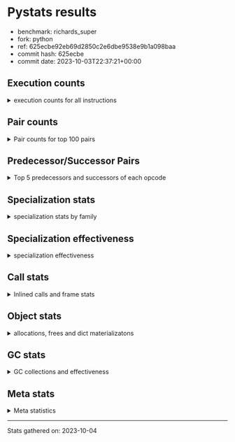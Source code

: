 
# Pystats results

- benchmark: richards_super
- fork: python
- ref: 625ecbe92eb69d2850c2e6dbe9538e9b1a098baa
- commit hash: 625ecbe
- commit date: 2023-10-03T22:37:21+00:00

## Execution counts

<details>
<summary> execution counts for all instructions </summary>

|Name | Count | Self | Cumulative | Miss ratio | 
|---|---:|---:|---:|---:|
| LOAD_FAST | 142,910,160 | 21.5% | 21.5% |  |
| LOAD_ATTR_INSTANCE_VALUE | 60,619,540 | 9.1% | 30.6% | 38.7% |
| TO_BOOL_BOOL | 51,528,900 | 7.7% | 38.3% |  |
| POP_JUMP_IF_FALSE | 39,026,520 | 5.9% | 44.2% |  |
| CALL_PY_EXACT_ARGS | 32,874,300 | 4.9% | 49.1% | 8.0% |
| RESUME_CHECK | 32,826,420 | 4.9% | 54.0% |  |
| LOAD_ATTR_METHOD_WITH_VALUES | 29,146,060 | 4.4% | 58.4% | 48.9% |
| RETURN_VALUE | 28,878,540 | 4.3% | 62.8% |  |
| STORE_ATTR_INSTANCE_VALUE | 26,351,640 | 4.0% | 66.7% | 22.3% |
| STORE_FAST | 25,044,300 | 3.8% | 70.5% |  |
| LOAD_GLOBAL_MODULE | 22,295,140 | 3.3% | 73.8% |  |
| COPY | 22,288,560 | 3.3% | 77.2% |  |
| LOAD_CONST | 20,986,440 | 3.2% | 80.3% |  |
| POP_TOP | 20,071,020 | 3.0% | 83.3% |  |
| LOAD_FAST_LOAD_FAST | 15,570,660 | 2.3% | 85.7% |  |
| POP_JUMP_IF_NOT_NONE | 11,533,080 | 1.7% | 87.4% |  |
| POP_JUMP_IF_TRUE | 10,344,360 | 1.6% | 89.0% |  |
| POP_JUMP_IF_NONE | 8,420,160 | 1.3% | 90.2% |  |
| LOAD_GLOBAL_BUILTIN | 7,895,220 | 1.2% | 91.4% |  |
| UNARY_NOT | 7,457,940 | 1.1% | 92.5% |  |
| JUMP_BACKWARD | 6,955,440 | 1.0% | 93.6% |  |
| COMPARE_OP_INT | 5,299,920 | 0.8% | 94.4% |  |
| JUMP_FORWARD | 4,054,020 | 0.6% | 95.0% |  |
| RETURN_CONST | 3,949,440 | 0.6% | 95.6% |  |
| LOAD_DEREF | 3,947,880 | 0.6% | 96.2% |  |
| COPY_FREE_VARS | 3,947,820 | 0.6% | 96.8% |  |
| LOAD_SUPER_ATTR_METHOD | 3,947,760 | 0.6% | 97.4% |  |
| CALL_ISINSTANCE | 3,947,400 | 0.6% | 97.9% |  |
| BINARY_OP_ADD_INT | 3,627,540 | 0.5% | 98.5% |  |
| SWAP | 3,411,480 | 0.5% | 99.0% |  |
| BINARY_SUBSCR_LIST_INT | 2,552,700 | 0.4% | 99.4% |  |
| BINARY_OP | 1,500,260 | 0.2% | 99.6% |  |
| BINARY_OP_SUBTRACT_INT | 1,158,480 | 0.2% | 99.8% |  |
| FOR_ITER_RANGE | 698,220 | 0.1% | 99.9% |  |
| STORE_SUBSCR_LIST_INT | 558,840 | 0.1% | 100.0% |  |
| GET_ITER | 139,680 | 0.0% | 100.0% |  |
| EXIT_INIT_CHECK | 1,560 | 0.0% | 100.0% |  |
| CALL_ALLOC_AND_ENTER_INIT | 1,560 | 0.0% | 100.0% |  |
| STORE_ATTR | 1,200 | 0.0% | 100.0% |  |
| LOAD_GLOBAL | 1,180 | 0.0% | 100.0% |  |
| CALL | 1,060 | 0.0% | 100.0% |  |
| BUILD_LIST | 480 | 0.0% | 100.0% |  |
| PUSH_NULL | 300 | 0.0% | 100.0% |  |
| LOAD_ATTR | 260 | 0.0% | 100.0% |  |
| EXTENDED_ARG | 180 | 0.0% | 100.0% |  |
| LOAD_ATTR_MODULE | 100 | 0.0% | 100.0% |  |
| NOP | 60 | 0.0% | 100.0% |  |
| INTERPRETER_EXIT | 60 | 0.0% | 100.0% |  |
| COMPARE_OP | 60 | 0.0% | 100.0% |  |
| CALL_FUNCTION_EX | 60 | 0.0% | 100.0% |  |
| CALL_BUILTIN_CLASS | 60 | 0.0% | 100.0% |  |
| BINARY_OP_SUBTRACT_FLOAT | 60 | 0.0% | 100.0% |  |
| LOAD_SUPER_ATTR | 40 | 0.0% | 100.0% |  |


</details>

## Pair counts

<details>
<summary> Pair counts for top 100 pairs </summary>

|Pair | Count | Self | Cumulative | 
|---|---:|---:|---:|
| LOAD_FAST LOAD_ATTR_INSTANCE_VALUE | 50,822,160 | 7.6% | 7.6% |
| TO_BOOL_BOOL POP_JUMP_IF_FALSE | 33,726,600 | 5.1% | 12.7% |
| CALL_PY_EXACT_ARGS RESUME_CHECK | 28,877,340 | 4.3% | 17.0% |
| LOAD_FAST LOAD_ATTR_METHOD_WITH_VALUES | 28,876,540 | 4.3% | 21.4% |
| RESUME_CHECK LOAD_FAST | 22,327,320 | 3.4% | 24.7% |
| POP_JUMP_IF_FALSE LOAD_FAST | 19,348,380 | 2.9% | 27.6% |
| COPY TO_BOOL_BOOL | 18,877,080 | 2.8% | 30.5% |
| POP_TOP LOAD_FAST | 18,535,560 | 2.8% | 33.3% |
| LOAD_ATTR_METHOD_WITH_VALUES CALL_PY_EXACT_ARGS | 17,640,760 | 2.6% | 35.9% |
| LOAD_FAST STORE_ATTR_INSTANCE_VALUE | 16,548,700 | 2.5% | 38.4% |
| STORE_FAST LOAD_FAST | 16,512,360 | 2.5% | 40.9% |
| STORE_ATTR_INSTANCE_VALUE LOAD_FAST | 15,661,100 | 2.4% | 43.2% |
| LOAD_ATTR_INSTANCE_VALUE COPY | 12,814,140 | 1.9% | 45.1% |
| LOAD_CONST LOAD_FAST | 10,947,300 | 1.6% | 46.8% |
| LOAD_GLOBAL_MODULE TO_BOOL_BOOL | 10,902,120 | 1.6% | 48.4% |
| TO_BOOL_BOOL POP_JUMP_IF_TRUE | 10,344,360 | 1.6% | 50.0% |
| RETURN_VALUE TO_BOOL_BOOL | 10,344,360 | 1.6% | 51.5% |
| POP_JUMP_IF_NOT_NONE LOAD_FAST | 9,532,140 | 1.4% | 53.0% |
| RETURN_VALUE RETURN_VALUE | 9,289,560 | 1.4% | 54.4% |
| LOAD_ATTR_INSTANCE_VALUE STORE_FAST | 9,280,740 | 1.4% | 55.8% |
| LOAD_FAST POP_JUMP_IF_NOT_NONE | 8,743,320 | 1.3% | 57.1% |
| LOAD_FAST POP_JUMP_IF_NONE | 8,420,160 | 1.3% | 58.3% |
| LOAD_ATTR_INSTANCE_VALUE LOAD_FAST | 8,084,640 | 1.2% | 59.5% |
| LOAD_FAST RETURN_VALUE | 7,986,540 | 1.2% | 60.7% |
| TO_BOOL_BOOL UNARY_NOT | 7,457,940 | 1.1% | 61.9% |
| POP_JUMP_IF_FALSE POP_TOP | 7,457,940 | 1.1% | 63.0% |
| LOAD_ATTR_INSTANCE_VALUE TO_BOOL_BOOL | 7,457,940 | 1.1% | 64.1% |
| LOAD_ATTR_INSTANCE_VALUE CALL_PY_EXACT_ARGS | 6,549,000 | 1.0% | 65.1% |
| POP_JUMP_IF_NONE JUMP_BACKWARD | 6,396,900 | 1.0% | 66.1% |
| JUMP_BACKWARD LOAD_GLOBAL_MODULE | 6,396,900 | 1.0% | 67.0% |
| LOAD_FAST_LOAD_FAST STORE_ATTR_INSTANCE_VALUE | 6,279,960 | 0.9% | 68.0% |
| UNARY_NOT COPY | 6,062,940 | 0.9% | 68.9% |
| POP_JUMP_IF_TRUE POP_TOP | 6,062,940 | 0.9% | 69.8% |
| RETURN_VALUE STORE_FAST | 5,942,580 | 0.9% | 70.7% |
| STORE_ATTR_INSTANCE_VALUE LOAD_CONST | 5,770,440 | 0.9% | 71.5% |
| LOAD_ATTR_INSTANCE_VALUE LOAD_CONST | 5,469,540 | 0.8% | 72.4% |
| LOAD_FAST_LOAD_FAST CALL_PY_EXACT_ARGS | 5,342,200 | 0.8% | 73.2% |
| LOAD_ATTR_METHOD_WITH_VALUES LOAD_FAST_LOAD_FAST | 5,342,160 | 0.8% | 74.0% |
| COMPARE_OP_INT POP_JUMP_IF_FALSE | 5,299,920 | 0.8% | 74.8% |
| LOAD_ATTR_METHOD_WITH_VALUES LOAD_FAST | 5,293,920 | 0.8% | 75.6% |
| LOAD_FAST LOAD_GLOBAL_MODULE | 5,167,080 | 0.8% | 76.3% |
| POP_JUMP_IF_FALSE RETURN_VALUE | 5,022,180 | 0.8% | 77.1% |
| LOAD_ATTR_INSTANCE_VALUE RETURN_VALUE | 4,849,680 | 0.7% | 77.8% |
| POP_JUMP_IF_FALSE LOAD_GLOBAL_MODULE | 4,624,120 | 0.7% | 78.5% |
| LOAD_FAST STORE_FAST | 4,575,420 | 0.7% | 79.2% |
| RESUME_CHECK LOAD_CONST | 3,997,740 | 0.6% | 79.8% |
| JUMP_FORWARD LOAD_FAST | 3,984,180 | 0.6% | 80.4% |
| STORE_ATTR_INSTANCE_VALUE RETURN_CONST | 3,948,860 | 0.6% | 81.0% |
| RESUME_CHECK LOAD_FAST_LOAD_FAST | 3,947,880 | 0.6% | 81.6% |
| RETURN_CONST POP_TOP | 3,947,820 | 0.6% | 82.2% |
| COPY_FREE_VARS RESUME_CHECK | 3,947,820 | 0.6% | 82.8% |
| LOAD_GLOBAL_BUILTIN LOAD_DEREF | 3,947,760 | 0.6% | 83.4% |
| LOAD_DEREF LOAD_FAST | 3,947,760 | 0.6% | 84.0% |
| LOAD_FAST LOAD_SUPER_ATTR_METHOD | 3,947,720 | 0.6% | 84.5% |
| LOAD_SUPER_ATTR_METHOD LOAD_FAST_LOAD_FAST | 3,947,700 | 0.6% | 85.1% |
| LOAD_GLOBAL_BUILTIN LOAD_FAST | 3,947,460 | 0.6% | 85.7% |
| STORE_FAST LOAD_GLOBAL_BUILTIN | 3,947,400 | 0.6% | 86.3% |
| POP_JUMP_IF_TRUE LOAD_GLOBAL_BUILTIN | 3,947,400 | 0.6% | 86.9% |
| LOAD_GLOBAL_MODULE CALL_ISINSTANCE | 3,947,400 | 0.6% | 87.5% |
| LOAD_FAST_LOAD_FAST LOAD_ATTR_INSTANCE_VALUE | 3,947,400 | 0.6% | 88.1% |
| CALL_PY_EXACT_ARGS COPY_FREE_VARS | 3,947,400 | 0.6% | 88.7% |
| CALL_ISINSTANCE TO_BOOL_BOOL | 3,947,400 | 0.6% | 89.3% |
| SWAP STORE_ATTR_INSTANCE_VALUE | 3,411,480 | 0.5% | 89.8% |
| COPY LOAD_ATTR_INSTANCE_VALUE | 3,411,480 | 0.5% | 90.3% |
| LOAD_CONST BINARY_OP_ADD_INT | 3,069,060 | 0.5% | 90.8% |
| LOAD_ATTR_INSTANCE_VALUE POP_JUMP_IF_NOT_NONE | 2,789,760 | 0.4% | 91.2% |
| LOAD_FAST CALL_PY_EXACT_ARGS | 2,692,600 | 0.4% | 91.6% |
| RETURN_VALUE POP_TOP | 2,602,200 | 0.4% | 92.0% |
| POP_JUMP_IF_FALSE LOAD_CONST | 2,573,820 | 0.4% | 92.4% |
| RESUME_CHECK LOAD_GLOBAL_MODULE | 2,553,000 | 0.4% | 92.8% |
| LOAD_FAST BINARY_SUBSCR_LIST_INT | 2,552,700 | 0.4% | 93.1% |
| LOAD_CONST STORE_FAST | 2,552,460 | 0.4% | 93.5% |
| STORE_FAST JUMP_FORWARD | 2,519,400 | 0.4% | 93.9% |
| BINARY_OP_ADD_INT SWAP | 2,511,060 | 0.4% | 94.3% |
| LOAD_GLOBAL_MODULE COMPARE_OP_INT | 2,055,840 | 0.3% | 94.6% |
| LOAD_GLOBAL_MODULE LOAD_ATTR_INSTANCE_VALUE | 1,995,540 | 0.3% | 94.9% |
| BINARY_SUBSCR_LIST_INT STORE_FAST | 1,994,700 | 0.3% | 95.2% |
| LOAD_GLOBAL_MODULE COPY | 1,952,580 | 0.3% | 95.5% |
| LOAD_CONST COMPARE_OP_INT | 1,758,540 | 0.3% | 95.7% |
| POP_TOP JUMP_FORWARD | 1,534,620 | 0.2% | 96.0% |
| LOAD_CONST BINARY_OP | 1,499,400 | 0.2% | 96.2% |
| LOAD_ATTR_INSTANCE_VALUE COMPARE_OP_INT | 1,485,480 | 0.2% | 96.4% |
| LOAD_FAST COPY | 1,458,900 | 0.2% | 96.6% |
| POP_JUMP_IF_NOT_NONE LOAD_FAST_LOAD_FAST | 1,443,300 | 0.2% | 96.9% |
| POP_JUMP_IF_NONE LOAD_FAST | 1,415,520 | 0.2% | 97.1% |
| STORE_FAST LOAD_GLOBAL_MODULE | 1,395,120 | 0.2% | 97.3% |
| UNARY_NOT RETURN_VALUE | 1,395,000 | 0.2% | 97.5% |
| LOAD_CONST BINARY_OP_SUBTRACT_INT | 1,158,480 | 0.2% | 97.7% |
| BINARY_OP LOAD_CONST | 899,460 | 0.1% | 97.8% |
| LOAD_ATTR_INSTANCE_VALUE LOAD_GLOBAL_MODULE | 837,240 | 0.1% | 97.9% |
| STORE_ATTR_INSTANCE_VALUE LOAD_GLOBAL_MODULE | 718,840 | 0.1% | 98.0% |
| RETURN_VALUE LOAD_FAST | 698,700 | 0.1% | 98.1% |
| POP_JUMP_IF_NONE LOAD_FAST_LOAD_FAST | 607,620 | 0.1% | 98.2% |
| STORE_FAST LOAD_CONST | 600,000 | 0.1% | 98.3% |
| BINARY_OP_SUBTRACT_INT SWAP | 600,000 | 0.1% | 98.4% |
| LOAD_GLOBAL_MODULE CALL_PY_EXACT_ARGS | 599,980 | 0.1% | 98.5% |
| LOAD_ATTR_METHOD_WITH_VALUES LOAD_GLOBAL_MODULE | 599,940 | 0.1% | 98.6% |
| LOAD_GLOBAL_MODULE LOAD_FAST | 558,840 | 0.1% | 98.7% |
| LOAD_FAST STORE_SUBSCR_LIST_INT | 558,840 | 0.1% | 98.8% |
| FOR_ITER_RANGE STORE_FAST | 558,540 | 0.1% | 98.8% |


</details>

## Predecessor/Successor Pairs

<details>
<summary> Top 5 predecessors and successors of each opcode </summary>

### CACHE

<details>
<summary> Successors and predecessors for CACHE </summary>

|Predecessors | Count | Percentage | 
|---|---:|---:|

|Successors | Count | Percentage | 
|---|---:|---:|
| RESUME_CHECK | 60 | 100.0% |


</details>

### EXIT_INIT_CHECK

<details>
<summary> Successors and predecessors for EXIT_INIT_CHECK </summary>

|Predecessors | Count | Percentage | 
|---|---:|---:|
| RETURN_CONST | 1,560 | 100.0% |

|Successors | Count | Percentage | 
|---|---:|---:|
| RETURN_VALUE | 1,560 | 100.0% |


</details>

### GET_ITER

<details>
<summary> Successors and predecessors for GET_ITER </summary>

|Predecessors | Count | Percentage | 
|---|---:|---:|
| LOAD_GLOBAL_MODULE | 139,620 | 100.0% |
| CALL_BUILTIN_CLASS | 60 | 0.0% |

|Successors | Count | Percentage | 
|---|---:|---:|
| FOR_ITER_RANGE | 139,620 | 100.0% |
| EXTENDED_ARG | 60 | 0.0% |


</details>

### INTERPRETER_EXIT

<details>
<summary> Successors and predecessors for INTERPRETER_EXIT </summary>

|Predecessors | Count | Percentage | 
|---|---:|---:|
| RETURN_CONST | 60 | 100.0% |

|Successors | Count | Percentage | 
|---|---:|---:|


</details>

### NOP

<details>
<summary> Successors and predecessors for NOP </summary>

|Predecessors | Count | Percentage | 
|---|---:|---:|
| POP_TOP | 60 | 100.0% |

|Successors | Count | Percentage | 
|---|---:|---:|
| LOAD_DEREF | 60 | 100.0% |


</details>

### POP_TOP

<details>
<summary> Successors and predecessors for POP_TOP </summary>

|Predecessors | Count | Percentage | 
|---|---:|---:|
| POP_JUMP_IF_FALSE | 7,457,940 | 37.2% |
| POP_JUMP_IF_TRUE | 6,062,940 | 30.2% |
| RETURN_CONST | 3,947,820 | 19.7% |
| RETURN_VALUE | 2,602,200 | 13.0% |
| CALL | 120 | 0.0% |

|Successors | Count | Percentage | 
|---|---:|---:|
| LOAD_FAST | 18,535,560 | 92.3% |
| JUMP_FORWARD | 1,534,620 | 7.6% |
| RETURN_CONST | 360 | 0.0% |
| LOAD_GLOBAL_MODULE | 240 | 0.0% |
| LOAD_GLOBAL | 120 | 0.0% |


</details>

### PUSH_NULL

<details>
<summary> Successors and predecessors for PUSH_NULL </summary>

|Predecessors | Count | Percentage | 
|---|---:|---:|
| LOAD_FAST | 180 | 60.0% |
| LOAD_DEREF | 60 | 20.0% |
| LOAD_ATTR_MODULE | 40 | 13.3% |
| LOAD_ATTR | 20 | 6.7% |

|Successors | Count | Percentage | 
|---|---:|---:|
| CALL | 240 | 80.0% |
| LOAD_FAST | 60 | 20.0% |


</details>

### RETURN_VALUE

<details>
<summary> Successors and predecessors for RETURN_VALUE </summary>

|Predecessors | Count | Percentage | 
|---|---:|---:|
| RETURN_VALUE | 9,289,560 | 32.2% |
| LOAD_FAST | 7,986,540 | 27.7% |
| POP_JUMP_IF_FALSE | 5,022,180 | 17.4% |
| LOAD_ATTR_INSTANCE_VALUE | 4,849,680 | 16.8% |
| UNARY_NOT | 1,395,000 | 4.8% |

|Successors | Count | Percentage | 
|---|---:|---:|
| TO_BOOL_BOOL | 10,344,360 | 35.8% |
| RETURN_VALUE | 9,289,560 | 32.2% |
| STORE_FAST | 5,942,580 | 20.6% |
| POP_TOP | 2,602,200 | 9.0% |
| LOAD_FAST | 698,700 | 2.4% |


</details>

### UNARY_NOT

<details>
<summary> Successors and predecessors for UNARY_NOT </summary>

|Predecessors | Count | Percentage | 
|---|---:|---:|
| TO_BOOL_BOOL | 7,457,940 | 100.0% |

|Successors | Count | Percentage | 
|---|---:|---:|
| COPY | 6,062,940 | 81.3% |
| RETURN_VALUE | 1,395,000 | 18.7% |


</details>

### BINARY_OP

<details>
<summary> Successors and predecessors for BINARY_OP </summary>

|Predecessors | Count | Percentage | 
|---|---:|---:|
| LOAD_CONST | 1,499,400 | 99.9% |
| LOAD_GLOBAL_MODULE | 480 | 0.0% |
| BINARY_OP | 360 | 0.0% |
| LOAD_FAST | 20 | 0.0% |

|Successors | Count | Percentage | 
|---|---:|---:|
| LOAD_CONST | 899,460 | 60.0% |
| SWAP | 300,420 | 20.0% |
| LOAD_FAST | 300,000 | 20.0% |
| BINARY_OP | 360 | 0.0% |
| BINARY_OP_SUBTRACT_FLOAT | 20 | 0.0% |


</details>

### BUILD_LIST

<details>
<summary> Successors and predecessors for BUILD_LIST </summary>

|Predecessors | Count | Percentage | 
|---|---:|---:|
| LOAD_CONST | 480 | 100.0% |

|Successors | Count | Percentage | 
|---|---:|---:|
| LOAD_GLOBAL_MODULE | 480 | 100.0% |


</details>

### CALL

<details>
<summary> Successors and predecessors for CALL </summary>

|Predecessors | Count | Percentage | 
|---|---:|---:|
| LOAD_GLOBAL_MODULE | 420 | 39.6% |
| PUSH_NULL | 240 | 22.6% |
| LOAD_ATTR_METHOD_WITH_VALUES | 140 | 13.2% |
| RETURN_VALUE | 120 | 11.3% |
| CALL | 80 | 7.5% |

|Successors | Count | Percentage | 
|---|---:|---:|
| CALL_ALLOC_AND_ENTER_INIT | 520 | 49.1% |
| CALL_PY_EXACT_ARGS | 200 | 18.9% |
| POP_TOP | 120 | 11.3% |
| CALL | 80 | 7.5% |
| STORE_FAST | 60 | 5.7% |


</details>

### CALL_FUNCTION_EX

<details>
<summary> Successors and predecessors for CALL_FUNCTION_EX </summary>

|Predecessors | Count | Percentage | 
|---|---:|---:|
| LOAD_FAST | 60 | 100.0% |

|Successors | Count | Percentage | 
|---|---:|---:|
| COPY_FREE_VARS | 60 | 100.0% |


</details>

### COMPARE_OP

<details>
<summary> Successors and predecessors for COMPARE_OP </summary>

|Predecessors | Count | Percentage | 
|---|---:|---:|
| LOAD_CONST | 60 | 100.0% |

|Successors | Count | Percentage | 
|---|---:|---:|
| COMPARE_OP_INT | 60 | 100.0% |


</details>

### COPY

<details>
<summary> Successors and predecessors for COPY </summary>

|Predecessors | Count | Percentage | 
|---|---:|---:|
| LOAD_ATTR_INSTANCE_VALUE | 12,814,140 | 57.5% |
| UNARY_NOT | 6,062,940 | 27.2% |
| LOAD_GLOBAL_MODULE | 1,952,580 | 8.8% |
| LOAD_FAST | 1,458,900 | 6.5% |

|Successors | Count | Percentage | 
|---|---:|---:|
| TO_BOOL_BOOL | 18,877,080 | 84.7% |
| LOAD_ATTR_INSTANCE_VALUE | 3,411,480 | 15.3% |


</details>

### COPY_FREE_VARS

<details>
<summary> Successors and predecessors for COPY_FREE_VARS </summary>

|Predecessors | Count | Percentage | 
|---|---:|---:|
| CALL_PY_EXACT_ARGS | 3,947,400 | 100.0% |
| CALL_ALLOC_AND_ENTER_INIT | 360 | 0.0% |
| CALL_FUNCTION_EX | 60 | 0.0% |

|Successors | Count | Percentage | 
|---|---:|---:|
| RESUME_CHECK | 3,947,820 | 100.0% |


</details>

### EXTENDED_ARG

<details>
<summary> Successors and predecessors for EXTENDED_ARG </summary>

|Predecessors | Count | Percentage | 
|---|---:|---:|
| POP_JUMP_IF_FALSE | 60 | 33.3% |
| JUMP_BACKWARD | 60 | 33.3% |
| GET_ITER | 60 | 33.3% |

|Successors | Count | Percentage | 
|---|---:|---:|
| FOR_ITER_RANGE | 120 | 66.7% |
| JUMP_BACKWARD | 60 | 33.3% |


</details>

### JUMP_BACKWARD

<details>
<summary> Successors and predecessors for JUMP_BACKWARD </summary>

|Predecessors | Count | Percentage | 
|---|---:|---:|
| POP_JUMP_IF_NONE | 6,396,900 | 92.0% |
| STORE_SUBSCR_LIST_INT | 558,480 | 8.0% |
| EXTENDED_ARG | 60 | 0.0% |

|Successors | Count | Percentage | 
|---|---:|---:|
| LOAD_GLOBAL_MODULE | 6,396,900 | 92.0% |
| FOR_ITER_RANGE | 558,480 | 8.0% |
| EXTENDED_ARG | 60 | 0.0% |


</details>

### JUMP_FORWARD

<details>
<summary> Successors and predecessors for JUMP_FORWARD </summary>

|Predecessors | Count | Percentage | 
|---|---:|---:|
| STORE_FAST | 2,519,400 | 62.1% |
| POP_TOP | 1,534,620 | 37.9% |

|Successors | Count | Percentage | 
|---|---:|---:|
| LOAD_FAST | 3,984,180 | 98.3% |
| LOAD_FAST_LOAD_FAST | 69,840 | 1.7% |


</details>

### LOAD_ATTR

<details>
<summary> Successors and predecessors for LOAD_ATTR </summary>

|Predecessors | Count | Percentage | 
|---|---:|---:|
| RETURN_VALUE | 120 | 46.2% |
| LOAD_GLOBAL_MODULE | 100 | 38.5% |
| LOAD_GLOBAL | 20 | 7.7% |
| LOAD_FAST | 20 | 7.7% |

|Successors | Count | Percentage | 
|---|---:|---:|
| LOAD_ATTR_METHOD_WITH_VALUES | 140 | 53.8% |
| LOAD_ATTR_INSTANCE_VALUE | 60 | 23.1% |
| LOAD_ATTR_MODULE | 40 | 15.4% |
| PUSH_NULL | 20 | 7.7% |


</details>

### LOAD_CONST

<details>
<summary> Successors and predecessors for LOAD_CONST </summary>

|Predecessors | Count | Percentage | 
|---|---:|---:|
| STORE_ATTR_INSTANCE_VALUE | 5,770,440 | 27.5% |
| LOAD_ATTR_INSTANCE_VALUE | 5,469,540 | 26.1% |
| RESUME_CHECK | 3,997,740 | 19.0% |
| POP_JUMP_IF_FALSE | 2,573,820 | 12.3% |
| BINARY_OP | 899,460 | 4.3% |

|Successors | Count | Percentage | 
|---|---:|---:|
| LOAD_FAST | 10,947,300 | 52.2% |
| BINARY_OP_ADD_INT | 3,069,060 | 14.6% |
| STORE_FAST | 2,552,460 | 12.2% |
| COMPARE_OP_INT | 1,758,540 | 8.4% |
| BINARY_OP | 1,499,400 | 7.1% |


</details>

### LOAD_DEREF

<details>
<summary> Successors and predecessors for LOAD_DEREF </summary>

|Predecessors | Count | Percentage | 
|---|---:|---:|
| LOAD_GLOBAL_BUILTIN | 3,947,760 | 100.0% |
| STORE_FAST | 60 | 0.0% |
| NOP | 60 | 0.0% |

|Successors | Count | Percentage | 
|---|---:|---:|
| LOAD_FAST | 3,947,760 | 100.0% |
| STORE_FAST | 60 | 0.0% |
| PUSH_NULL | 60 | 0.0% |


</details>

### LOAD_FAST

<details>
<summary> Successors and predecessors for LOAD_FAST </summary>

|Predecessors | Count | Percentage | 
|---|---:|---:|
| RESUME_CHECK | 22,327,320 | 15.6% |
| POP_JUMP_IF_FALSE | 19,348,380 | 13.5% |
| POP_TOP | 18,535,560 | 13.0% |
| STORE_FAST | 16,512,360 | 11.6% |
| STORE_ATTR_INSTANCE_VALUE | 15,661,100 | 11.0% |

|Successors | Count | Percentage | 
|---|---:|---:|
| LOAD_ATTR_INSTANCE_VALUE | 50,822,160 | 35.6% |
| LOAD_ATTR_METHOD_WITH_VALUES | 28,876,540 | 20.2% |
| STORE_ATTR_INSTANCE_VALUE | 16,548,700 | 11.6% |
| POP_JUMP_IF_NOT_NONE | 8,743,320 | 6.1% |
| POP_JUMP_IF_NONE | 8,420,160 | 5.9% |


</details>

### LOAD_FAST_LOAD_FAST

<details>
<summary> Successors and predecessors for LOAD_FAST_LOAD_FAST </summary>

|Predecessors | Count | Percentage | 
|---|---:|---:|
| LOAD_ATTR_METHOD_WITH_VALUES | 5,342,160 | 34.3% |
| RESUME_CHECK | 3,947,880 | 25.4% |
| LOAD_SUPER_ATTR_METHOD | 3,947,700 | 25.4% |
| POP_JUMP_IF_NOT_NONE | 1,443,300 | 9.3% |
| POP_JUMP_IF_NONE | 607,620 | 3.9% |

|Successors | Count | Percentage | 
|---|---:|---:|
| STORE_ATTR_INSTANCE_VALUE | 6,279,960 | 40.3% |
| CALL_PY_EXACT_ARGS | 5,342,200 | 34.3% |
| LOAD_ATTR_INSTANCE_VALUE | 3,947,400 | 25.4% |
| STORE_ATTR | 480 | 0.0% |
| LOAD_FAST_LOAD_FAST | 300 | 0.0% |


</details>

### LOAD_GLOBAL

<details>
<summary> Successors and predecessors for LOAD_GLOBAL </summary>

|Predecessors | Count | Percentage | 
|---|---:|---:|
| LOAD_GLOBAL_MODULE | 240 | 20.3% |
| STORE_FAST | 180 | 15.3% |
| LOAD_FAST | 180 | 15.3% |
| RETURN_VALUE | 160 | 13.6% |
| LOAD_CONST | 140 | 11.9% |

|Successors | Count | Percentage | 
|---|---:|---:|
| LOAD_GLOBAL_MODULE | 1,100 | 93.2% |
| LOAD_GLOBAL_BUILTIN | 60 | 5.1% |
| LOAD_ATTR | 20 | 1.7% |


</details>

### LOAD_SUPER_ATTR

<details>
<summary> Successors and predecessors for LOAD_SUPER_ATTR </summary>

|Predecessors | Count | Percentage | 
|---|---:|---:|
| LOAD_FAST | 40 | 100.0% |

|Successors | Count | Percentage | 
|---|---:|---:|
| LOAD_SUPER_ATTR_METHOD | 40 | 100.0% |


</details>

### POP_JUMP_IF_FALSE

<details>
<summary> Successors and predecessors for POP_JUMP_IF_FALSE </summary>

|Predecessors | Count | Percentage | 
|---|---:|---:|
| TO_BOOL_BOOL | 33,726,600 | 86.4% |
| COMPARE_OP_INT | 5,299,920 | 13.6% |

|Successors | Count | Percentage | 
|---|---:|---:|
| LOAD_FAST | 19,348,380 | 49.6% |
| POP_TOP | 7,457,940 | 19.1% |
| RETURN_VALUE | 5,022,180 | 12.9% |
| LOAD_GLOBAL_MODULE | 4,624,120 | 11.8% |
| LOAD_CONST | 2,573,820 | 6.6% |


</details>

### POP_JUMP_IF_NONE

<details>
<summary> Successors and predecessors for POP_JUMP_IF_NONE </summary>

|Predecessors | Count | Percentage | 
|---|---:|---:|
| LOAD_FAST | 8,420,160 | 100.0% |

|Successors | Count | Percentage | 
|---|---:|---:|
| JUMP_BACKWARD | 6,396,900 | 76.0% |
| LOAD_FAST | 1,415,520 | 16.8% |
| LOAD_FAST_LOAD_FAST | 607,620 | 7.2% |
| RETURN_CONST | 60 | 0.0% |
| LOAD_GLOBAL_MODULE | 60 | 0.0% |


</details>

### POP_JUMP_IF_NOT_NONE

<details>
<summary> Successors and predecessors for POP_JUMP_IF_NOT_NONE </summary>

|Predecessors | Count | Percentage | 
|---|---:|---:|
| LOAD_FAST | 8,743,320 | 75.8% |
| LOAD_ATTR_INSTANCE_VALUE | 2,789,760 | 24.2% |

|Successors | Count | Percentage | 
|---|---:|---:|
| LOAD_FAST | 9,532,140 | 82.7% |
| LOAD_FAST_LOAD_FAST | 1,443,300 | 12.5% |
| LOAD_CONST | 557,640 | 4.8% |


</details>

### POP_JUMP_IF_TRUE

<details>
<summary> Successors and predecessors for POP_JUMP_IF_TRUE </summary>

|Predecessors | Count | Percentage | 
|---|---:|---:|
| TO_BOOL_BOOL | 10,344,360 | 100.0% |

|Successors | Count | Percentage | 
|---|---:|---:|
| POP_TOP | 6,062,940 | 58.6% |
| LOAD_GLOBAL_BUILTIN | 3,947,400 | 38.2% |
| RETURN_VALUE | 334,020 | 3.2% |


</details>

### RETURN_CONST

<details>
<summary> Successors and predecessors for RETURN_CONST </summary>

|Predecessors | Count | Percentage | 
|---|---:|---:|
| STORE_ATTR_INSTANCE_VALUE | 3,948,860 | 100.0% |
| POP_TOP | 360 | 0.0% |
| STORE_ATTR | 100 | 0.0% |
| POP_JUMP_IF_NONE | 60 | 0.0% |
| FOR_ITER_RANGE | 60 | 0.0% |

|Successors | Count | Percentage | 
|---|---:|---:|
| POP_TOP | 3,947,820 | 100.0% |
| EXIT_INIT_CHECK | 1,560 | 0.0% |
| INTERPRETER_EXIT | 60 | 0.0% |


</details>

### STORE_ATTR

<details>
<summary> Successors and predecessors for STORE_ATTR </summary>

|Predecessors | Count | Percentage | 
|---|---:|---:|
| LOAD_FAST | 680 | 56.7% |
| LOAD_FAST_LOAD_FAST | 480 | 40.0% |
| LOAD_GLOBAL_MODULE | 40 | 3.3% |

|Successors | Count | Percentage | 
|---|---:|---:|
| LOAD_FAST_LOAD_FAST | 400 | 33.3% |
| LOAD_FAST | 400 | 33.3% |
| STORE_ATTR_INSTANCE_VALUE | 300 | 25.0% |
| RETURN_CONST | 100 | 8.3% |


</details>

### STORE_FAST

<details>
<summary> Successors and predecessors for STORE_FAST </summary>

|Predecessors | Count | Percentage | 
|---|---:|---:|
| LOAD_ATTR_INSTANCE_VALUE | 9,280,740 | 37.1% |
| RETURN_VALUE | 5,942,580 | 23.7% |
| LOAD_FAST | 4,575,420 | 18.3% |
| LOAD_CONST | 2,552,460 | 10.2% |
| BINARY_SUBSCR_LIST_INT | 1,994,700 | 8.0% |

|Successors | Count | Percentage | 
|---|---:|---:|
| LOAD_FAST | 16,512,360 | 65.9% |
| LOAD_GLOBAL_BUILTIN | 3,947,400 | 15.8% |
| JUMP_FORWARD | 2,519,400 | 10.1% |
| LOAD_GLOBAL_MODULE | 1,395,120 | 5.6% |
| LOAD_CONST | 600,000 | 2.4% |


</details>

### SWAP

<details>
<summary> Successors and predecessors for SWAP </summary>

|Predecessors | Count | Percentage | 
|---|---:|---:|
| BINARY_OP_ADD_INT | 2,511,060 | 73.6% |
| BINARY_OP_SUBTRACT_INT | 600,000 | 17.6% |
| BINARY_OP | 300,420 | 8.8% |

|Successors | Count | Percentage | 
|---|---:|---:|
| STORE_ATTR_INSTANCE_VALUE | 3,411,480 | 100.0% |


</details>

### BINARY_OP_ADD_INT

<details>
<summary> Successors and predecessors for BINARY_OP_ADD_INT </summary>

|Predecessors | Count | Percentage | 
|---|---:|---:|
| LOAD_CONST | 3,069,060 | 84.6% |
| LOAD_ATTR_INSTANCE_VALUE | 558,480 | 15.4% |

|Successors | Count | Percentage | 
|---|---:|---:|
| SWAP | 2,511,060 | 69.2% |
| LOAD_CONST | 558,480 | 15.4% |
| LOAD_FAST | 558,000 | 15.4% |


</details>

### BINARY_OP_SUBTRACT_FLOAT

<details>
<summary> Successors and predecessors for BINARY_OP_SUBTRACT_FLOAT </summary>

|Predecessors | Count | Percentage | 
|---|---:|---:|
| LOAD_FAST | 40 | 66.7% |
| BINARY_OP | 20 | 33.3% |

|Successors | Count | Percentage | 
|---|---:|---:|
| STORE_FAST | 60 | 100.0% |


</details>

### BINARY_OP_SUBTRACT_INT

<details>
<summary> Successors and predecessors for BINARY_OP_SUBTRACT_INT </summary>

|Predecessors | Count | Percentage | 
|---|---:|---:|
| LOAD_CONST | 1,158,480 | 100.0% |

|Successors | Count | Percentage | 
|---|---:|---:|
| SWAP | 600,000 | 51.8% |
| LOAD_FAST | 558,480 | 48.2% |


</details>

### BINARY_SUBSCR_LIST_INT

<details>
<summary> Successors and predecessors for BINARY_SUBSCR_LIST_INT </summary>

|Predecessors | Count | Percentage | 
|---|---:|---:|
| LOAD_FAST | 2,552,700 | 100.0% |

|Successors | Count | Percentage | 
|---|---:|---:|
| STORE_FAST | 1,994,700 | 78.1% |
| LOAD_FAST | 558,000 | 21.9% |


</details>

### CALL_ALLOC_AND_ENTER_INIT

<details>
<summary> Successors and predecessors for CALL_ALLOC_AND_ENTER_INIT </summary>

|Predecessors | Count | Percentage | 
|---|---:|---:|
| LOAD_GLOBAL_MODULE | 800 | 51.3% |
| CALL | 520 | 33.3% |
| RETURN_VALUE | 240 | 15.4% |

|Successors | Count | Percentage | 
|---|---:|---:|
| RESUME_CHECK | 1,200 | 76.9% |
| COPY_FREE_VARS | 360 | 23.1% |


</details>

### CALL_BUILTIN_CLASS

<details>
<summary> Successors and predecessors for CALL_BUILTIN_CLASS </summary>

|Predecessors | Count | Percentage | 
|---|---:|---:|
| LOAD_FAST | 40 | 66.7% |
| CALL | 20 | 33.3% |

|Successors | Count | Percentage | 
|---|---:|---:|
| GET_ITER | 60 | 100.0% |


</details>

### CALL_ISINSTANCE

<details>
<summary> Successors and predecessors for CALL_ISINSTANCE </summary>

|Predecessors | Count | Percentage | 
|---|---:|---:|
| LOAD_GLOBAL_MODULE | 3,947,400 | 100.0% |

|Successors | Count | Percentage | 
|---|---:|---:|
| TO_BOOL_BOOL | 3,947,400 | 100.0% |


</details>

### CALL_PY_EXACT_ARGS

<details>
<summary> Successors and predecessors for CALL_PY_EXACT_ARGS </summary>

|Predecessors | Count | Percentage | 
|---|---:|---:|
| LOAD_ATTR_METHOD_WITH_VALUES | 17,640,760 | 53.7% |
| LOAD_ATTR_INSTANCE_VALUE | 6,549,000 | 19.9% |
| LOAD_FAST_LOAD_FAST | 5,342,200 | 16.3% |
| LOAD_FAST | 2,692,600 | 8.2% |
| LOAD_GLOBAL_MODULE | 599,980 | 1.8% |

|Successors | Count | Percentage | 
|---|---:|---:|
| RESUME_CHECK | 28,877,340 | 87.8% |
| COPY_FREE_VARS | 3,947,400 | 12.0% |
| CALL_PY_EXACT_ARGS | 49,560 | 0.2% |


</details>

### COMPARE_OP_INT

<details>
<summary> Successors and predecessors for COMPARE_OP_INT </summary>

|Predecessors | Count | Percentage | 
|---|---:|---:|
| LOAD_GLOBAL_MODULE | 2,055,840 | 38.8% |
| LOAD_CONST | 1,758,540 | 33.2% |
| LOAD_ATTR_INSTANCE_VALUE | 1,485,480 | 28.0% |
| COMPARE_OP | 60 | 0.0% |

|Successors | Count | Percentage | 
|---|---:|---:|
| POP_JUMP_IF_FALSE | 5,299,920 | 100.0% |


</details>

### FOR_ITER_RANGE

<details>
<summary> Successors and predecessors for FOR_ITER_RANGE </summary>

|Predecessors | Count | Percentage | 
|---|---:|---:|
| JUMP_BACKWARD | 558,480 | 80.0% |
| GET_ITER | 139,620 | 20.0% |
| EXTENDED_ARG | 120 | 0.0% |

|Successors | Count | Percentage | 
|---|---:|---:|
| STORE_FAST | 558,540 | 80.0% |
| LOAD_FAST | 139,620 | 20.0% |
| RETURN_CONST | 60 | 0.0% |


</details>

### LOAD_ATTR_INSTANCE_VALUE

<details>
<summary> Successors and predecessors for LOAD_ATTR_INSTANCE_VALUE </summary>

|Predecessors | Count | Percentage | 
|---|---:|---:|
| LOAD_FAST | 50,822,160 | 83.8% |
| LOAD_FAST_LOAD_FAST | 3,947,400 | 6.5% |
| COPY | 3,411,480 | 5.6% |
| LOAD_GLOBAL_MODULE | 1,995,540 | 3.3% |
| LOAD_ATTR_INSTANCE_VALUE | 442,900 | 0.7% |

|Successors | Count | Percentage | 
|---|---:|---:|
| COPY | 12,814,140 | 21.1% |
| STORE_FAST | 9,280,740 | 15.3% |
| LOAD_FAST | 8,084,640 | 13.3% |
| TO_BOOL_BOOL | 7,457,940 | 12.3% |
| CALL_PY_EXACT_ARGS | 6,549,000 | 10.8% |


</details>

### LOAD_ATTR_METHOD_WITH_VALUES

<details>
<summary> Successors and predecessors for LOAD_ATTR_METHOD_WITH_VALUES </summary>

|Predecessors | Count | Percentage | 
|---|---:|---:|
| LOAD_FAST | 28,876,540 | 99.1% |
| LOAD_ATTR_METHOD_WITH_VALUES | 269,140 | 0.9% |
| RETURN_VALUE | 240 | 0.0% |
| LOAD_ATTR | 140 | 0.0% |

|Successors | Count | Percentage | 
|---|---:|---:|
| CALL_PY_EXACT_ARGS | 17,640,760 | 60.5% |
| LOAD_FAST_LOAD_FAST | 5,342,160 | 18.3% |
| LOAD_FAST | 5,293,920 | 18.2% |
| LOAD_GLOBAL_MODULE | 599,940 | 2.1% |
| LOAD_ATTR_METHOD_WITH_VALUES | 269,140 | 0.9% |


</details>

### LOAD_ATTR_MODULE

<details>
<summary> Successors and predecessors for LOAD_ATTR_MODULE </summary>

|Predecessors | Count | Percentage | 
|---|---:|---:|
| LOAD_GLOBAL_MODULE | 60 | 60.0% |
| LOAD_ATTR | 40 | 40.0% |

|Successors | Count | Percentage | 
|---|---:|---:|
| STORE_FAST | 60 | 60.0% |
| PUSH_NULL | 40 | 40.0% |


</details>

### LOAD_GLOBAL_BUILTIN

<details>
<summary> Successors and predecessors for LOAD_GLOBAL_BUILTIN </summary>

|Predecessors | Count | Percentage | 
|---|---:|---:|
| STORE_FAST | 3,947,400 | 50.0% |
| POP_JUMP_IF_TRUE | 3,947,400 | 50.0% |
| RESUME_CHECK | 360 | 0.0% |
| LOAD_GLOBAL | 60 | 0.0% |

|Successors | Count | Percentage | 
|---|---:|---:|
| LOAD_DEREF | 3,947,760 | 50.0% |
| LOAD_FAST | 3,947,460 | 50.0% |


</details>

### LOAD_GLOBAL_MODULE

<details>
<summary> Successors and predecessors for LOAD_GLOBAL_MODULE </summary>

|Predecessors | Count | Percentage | 
|---|---:|---:|
| JUMP_BACKWARD | 6,396,900 | 28.7% |
| LOAD_FAST | 5,167,080 | 23.2% |
| POP_JUMP_IF_FALSE | 4,624,120 | 20.7% |
| RESUME_CHECK | 2,553,000 | 11.5% |
| STORE_FAST | 1,395,120 | 6.3% |

|Successors | Count | Percentage | 
|---|---:|---:|
| TO_BOOL_BOOL | 10,902,120 | 48.9% |
| CALL_ISINSTANCE | 3,947,400 | 17.7% |
| COMPARE_OP_INT | 2,055,840 | 9.2% |
| LOAD_ATTR_INSTANCE_VALUE | 1,995,540 | 9.0% |
| COPY | 1,952,580 | 8.8% |


</details>

### LOAD_SUPER_ATTR_METHOD

<details>
<summary> Successors and predecessors for LOAD_SUPER_ATTR_METHOD </summary>

|Predecessors | Count | Percentage | 
|---|---:|---:|
| LOAD_FAST | 3,947,720 | 100.0% |
| LOAD_SUPER_ATTR | 40 | 0.0% |

|Successors | Count | Percentage | 
|---|---:|---:|
| LOAD_FAST_LOAD_FAST | 3,947,700 | 100.0% |
| LOAD_FAST | 60 | 0.0% |


</details>

### RESUME_CHECK

<details>
<summary> Successors and predecessors for RESUME_CHECK </summary>

|Predecessors | Count | Percentage | 
|---|---:|---:|
| CALL_PY_EXACT_ARGS | 28,877,340 | 88.0% |
| COPY_FREE_VARS | 3,947,820 | 12.0% |
| CALL_ALLOC_AND_ENTER_INIT | 1,200 | 0.0% |
| CACHE | 60 | 0.0% |

|Successors | Count | Percentage | 
|---|---:|---:|
| LOAD_FAST | 22,327,320 | 68.0% |
| LOAD_CONST | 3,997,740 | 12.2% |
| LOAD_FAST_LOAD_FAST | 3,947,880 | 12.0% |
| LOAD_GLOBAL_MODULE | 2,553,000 | 7.8% |
| LOAD_GLOBAL_BUILTIN | 360 | 0.0% |


</details>

### STORE_ATTR_INSTANCE_VALUE

<details>
<summary> Successors and predecessors for STORE_ATTR_INSTANCE_VALUE </summary>

|Predecessors | Count | Percentage | 
|---|---:|---:|
| LOAD_FAST | 16,548,700 | 62.8% |
| LOAD_FAST_LOAD_FAST | 6,279,960 | 23.8% |
| SWAP | 3,411,480 | 12.9% |
| STORE_ATTR_INSTANCE_VALUE | 110,760 | 0.4% |
| LOAD_GLOBAL_MODULE | 440 | 0.0% |

|Successors | Count | Percentage | 
|---|---:|---:|
| LOAD_FAST | 15,661,100 | 59.4% |
| LOAD_CONST | 5,770,440 | 21.9% |
| RETURN_CONST | 3,948,860 | 15.0% |
| LOAD_GLOBAL_MODULE | 718,840 | 2.7% |
| LOAD_FAST_LOAD_FAST | 141,620 | 0.5% |


</details>

### STORE_SUBSCR_LIST_INT

<details>
<summary> Successors and predecessors for STORE_SUBSCR_LIST_INT </summary>

|Predecessors | Count | Percentage | 
|---|---:|---:|
| LOAD_FAST | 558,840 | 100.0% |

|Successors | Count | Percentage | 
|---|---:|---:|
| JUMP_BACKWARD | 558,480 | 99.9% |
| LOAD_CONST | 360 | 0.1% |


</details>

### TO_BOOL_BOOL

<details>
<summary> Successors and predecessors for TO_BOOL_BOOL </summary>

|Predecessors | Count | Percentage | 
|---|---:|---:|
| COPY | 18,877,080 | 36.6% |
| LOAD_GLOBAL_MODULE | 10,902,120 | 21.2% |
| RETURN_VALUE | 10,344,360 | 20.1% |
| LOAD_ATTR_INSTANCE_VALUE | 7,457,940 | 14.5% |
| CALL_ISINSTANCE | 3,947,400 | 7.7% |

|Successors | Count | Percentage | 
|---|---:|---:|
| POP_JUMP_IF_FALSE | 33,726,600 | 65.5% |
| POP_JUMP_IF_TRUE | 10,344,360 | 20.1% |
| UNARY_NOT | 7,457,940 | 14.5% |


</details>


</details>

## Specialization stats

<details>
<summary> specialization stats by family </summary>

### BINARY_SUBSCR

<details>
<summary> specialization stats for BINARY_SUBSCR family </summary>

|Kind | Count | Ratio | 
|---|---|---|
|          hit |      2552700 | 100.0% |


</details>

### STORE_SUBSCR

<details>
<summary> specialization stats for STORE_SUBSCR family </summary>

|Kind | Count | Ratio | 
|---|---|---|
|          hit |       558840 | 100.0% |


</details>

### TO_BOOL

<details>
<summary> specialization stats for TO_BOOL family </summary>

|Kind | Count | Ratio | 
|---|---|---|
|          hit |     51528900 | 100.0% |


</details>

### BINARY_OP

<details>
<summary> specialization stats for BINARY_OP family </summary>

|Kind | Count | Ratio | 
|---|---|---|
| specialization.deferred |      1499880 | 23.9% |
|          hit |      4786080 | 76.1% |

#### Specialization attempts

| | Count | Ratio | 
|---|---:|---:|
| Success | 20 | 5.3% |
| Failure | 360 | 94.7% |

|Failure kind | Count | Ratio | 
|---|---:|---:|
| and int | 140 | 38.9% |
| floor divide | 120 | 33.3% |
| xor | 60 | 16.7% |
| multiply different types | 40 | 11.1% |


</details>

### CALL

<details>
<summary> specialization stats for CALL family </summary>

|Kind | Count | Ratio | 
|---|---|---|
| specialization.deferred |          240 | 0.0% |
| specialization.deopt |        49560 | 0.1% |
|          hit |     34196640 | 92.9% |
|         miss |      2626680 | 7.1% |

#### Specialization attempts

| | Count | Ratio | 
|---|---:|---:|
| Success | 50,300 | 99.8% |
| Failure | 80 | 0.2% |

|Failure kind | Count | Ratio | 
|---|---:|---:|
| cfunc noargs | 60 | 75.0% |
| other | 20 | 25.0% |


</details>

### COMPARE_OP

<details>
<summary> specialization stats for COMPARE_OP family </summary>

|Kind | Count | Ratio | 
|---|---|---|
|          hit |      5299920 | 100.0% |

#### Specialization attempts

| | Count | Ratio | 
|---|---:|---:|
| Success | 60 | 100.0% |
| Failure | 0 | 0.0% |

|Failure kind | Count | Ratio | 
|---|---:|---:|


</details>

### FOR_ITER

<details>
<summary> specialization stats for FOR_ITER family </summary>

|Kind | Count | Ratio | 
|---|---|---|
|          hit |       698220 | 100.0% |


</details>

### JUMP_BACKWARD

<details>
<summary> specialization stats for JUMP_BACKWARD family </summary>

|Kind | Count | Ratio | 
|---|---|---|


</details>

### LOAD_ATTR

<details>
<summary> specialization stats for LOAD_ATTR family </summary>

|Kind | Count | Ratio | 
|---|---|---|
| specialization.deferred |           20 | 0.0% |
| specialization.deopt |       712040 | 0.8% |
|          hit |     52029900 | 58.0% |
|         miss |     37735800 | 42.0% |

#### Specialization attempts

| | Count | Ratio | 
|---|---:|---:|
| Success | 712,280 | 100.0% |
| Failure | 0 | 0.0% |

|Failure kind | Count | Ratio | 
|---|---:|---:|


</details>

### LOAD_GLOBAL

<details>
<summary> specialization stats for LOAD_GLOBAL family </summary>

|Kind | Count | Ratio | 
|---|---|---|
| specialization.deferred |           20 | 0.0% |
|          hit |     30190360 | 100.0% |

#### Specialization attempts

| | Count | Ratio | 
|---|---:|---:|
| Success | 1,160 | 100.0% |
| Failure | 0 | 0.0% |

|Failure kind | Count | Ratio | 
|---|---:|---:|


</details>

### LOAD_SUPER_ATTR

<details>
<summary> specialization stats for LOAD_SUPER_ATTR family </summary>

|Kind | Count | Ratio | 
|---|---|---|
|          hit |      3947760 | 100.0% |

#### Specialization attempts

| | Count | Ratio | 
|---|---:|---:|
| Success | 40 | 100.0% |
| Failure | 0 | 0.0% |

|Failure kind | Count | Ratio | 
|---|---:|---:|


</details>

### POP_JUMP_IF_FALSE

<details>
<summary> specialization stats for POP_JUMP_IF_FALSE family </summary>

|Kind | Count | Ratio | 
|---|---|---|


</details>

### POP_JUMP_IF_NONE

<details>
<summary> specialization stats for POP_JUMP_IF_NONE family </summary>

|Kind | Count | Ratio | 
|---|---|---|


</details>

### POP_JUMP_IF_NOT_NONE

<details>
<summary> specialization stats for POP_JUMP_IF_NOT_NONE family </summary>

|Kind | Count | Ratio | 
|---|---|---|


</details>

### POP_JUMP_IF_TRUE

<details>
<summary> specialization stats for POP_JUMP_IF_TRUE family </summary>

|Kind | Count | Ratio | 
|---|---|---|


</details>

### STORE_ATTR

<details>
<summary> specialization stats for STORE_ATTR family </summary>

|Kind | Count | Ratio | 
|---|---|---|
| specialization.deferred |          900 | 0.0% |
| specialization.deopt |       110760 | 0.4% |
|          hit |     20478960 | 77.7% |
|         miss |      5872680 | 22.3% |

#### Specialization attempts

| | Count | Ratio | 
|---|---:|---:|
| Success | 111,060 | 100.0% |
| Failure | 0 | 0.0% |

|Failure kind | Count | Ratio | 
|---|---:|---:|


</details>


</details>

## Specialization effectiveness

<details>
<summary> specialization effectiveness </summary>

|Instructions | Count | Ratio | 
|---|---:|---:|
| Basic | 302,660,640 | 45.5% |
| Not specialized | 124,018,780 | 18.6% |
| Specialized | 239,094,700 | 35.9% |

### Deferred by instruction

<details>
<summary> deferred by instruction </summary>

|Name | Count | Ratio | 
|---|---:|---:|
| BINARY_OP | 1,499,880 | 99.9% |
| STORE_ATTR | 900 | 0.1% |
| CALL | 240 | 0.0% |
| LOAD_GLOBAL | 20 | 0.0% |
| LOAD_ATTR | 20 | 0.0% |
| UNPACK_SEQUENCE | 0 | 0.0% |
| UNARY_NOT | 0 | 0.0% |
| TO_BOOL_BOOL | 0 | 0.0% |
| TO_BOOL | 0 | 0.0% |
| SWAP | 0 | 0.0% |


</details>

### Misses by instruction

<details>
<summary> misses by instruction </summary>

|Name | Count | Ratio | 
|---|---:|---:|
| LOAD_ATTR_INSTANCE_VALUE | 23,472,240 | 50.8% |
| LOAD_ATTR_METHOD_WITH_VALUES | 14,263,560 | 30.9% |
| STORE_ATTR_INSTANCE_VALUE | 5,872,680 | 12.7% |
| CALL_PY_EXACT_ARGS | 2,626,680 | 5.7% |
| UNARY_NOT | 0 | 0.0% |
| TO_BOOL_BOOL | 0 | 0.0% |
| SWAP | 0 | 0.0% |
| STORE_SUBSCR_LIST_INT | 0 | 0.0% |
| STORE_FAST | 0 | 0.0% |
| RETURN_VALUE | 0 | 0.0% |


</details>


</details>

## Call stats

<details>
<summary> Inlined calls and frame stats </summary>

| | Count | Ratio | 
|---|---:|---:|
| Calls to PyEval_EvalDefault | 60 | 0.0% |
| Calls to Python functions inlined | 32,826,360 | 100.0% |
| Calls via PyEval_EvalFrame (total) | 60 | 0.0% |
| Calls via PyEval_EvalFrame (vector) | 60 | 0.0% |
| Calls via PyEval_EvalFrame (generator) | 0 | 0.0% |
| Calls via PyEval_EvalFrame (legacy) | 0 | 0.0% |
| Calls via PyEval_EvalFrame (function vectorcall) | 60 | 0.0% |
| Calls via PyEval_EvalFrame (build class) | 0 | 0.0% |
| Calls via PyEval_EvalFrame (slot) | 0 | 0.0% |
| Calls via PyEval_EvalFrame (function ex) | 60 | 0.0% |
| Calls via PyEval_EvalFrame (api) | 0 | 0.0% |
| Calls via PyEval_EvalFrame (method) | 0 | 0.0% |
| Frames pushed | 32,827,980 | 100.0% |
| Frame objects created | 0 | 0.0% |


</details>

## Object stats

<details>
<summary> allocations, frees and dict materializatons </summary>

| | Count | Ratio | 
|---|---:|---:|
| Allocations from freelist | 680 | 0.0% |
| Frees to freelist | 540 |  |
| Allocations | 3,544,060 | 100.0% |
| Allocations to 512 bytes | 3,544,060 | 100.0% |
| Allocations to 4 kbytes | 0 | 0.0% |
| Allocations over 4 kbytes | 0 | 0.0% |
| Frees | 3,540,720 |  |
| New values | 0 |  |
| Interpreter increfs | 248,192,820 | 86.2% |
| Interpreter decrefs | 275,578,620 | 94.6% |
| Increfs | 39,706,033 | 13.8% |
| Decrefs | 15,858,313 | 5.4% |
| Materialize dict (on request) | 0 |  |
| Materialize dict (new key) | 0 |  |
| Materialize dict (too big) | 0 |  |
| Materialize dict (str subclass) | 0 |  |
| Dematerialize dict | 0 |  |
| Method cache hits | 43,081,427 |  |
| Method cache misses | 528,473 |  |
| Method cache collisions | 528,476 |  |
| Method cache dunder hits | 517 |  |
| Method cache dunder misses | 3 |  |


</details>

## GC stats

<details>
<summary> GC collections and effectiveness </summary>

|Generation | Collections | Objects collected | Object visits | 
|---:|---:|---:|---:|
| 0 | 0 | 0 | 0 |
| 1 | 0 | 0 | 0 |
| 2 | 0 | 0 | 0 |


</details>

## Meta stats

<details>
<summary> Meta statistics </summary>

| | Count | 
|---|---:|
| Number of data files | 20 |


</details>

---
Stats gathered on: 2023-10-04

